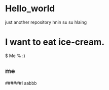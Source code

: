 # Hello_world
just another repository
hnin su su hlaing
# I want to eat ice-cream.
$ Me
% :)
## me
######I
aabbb
